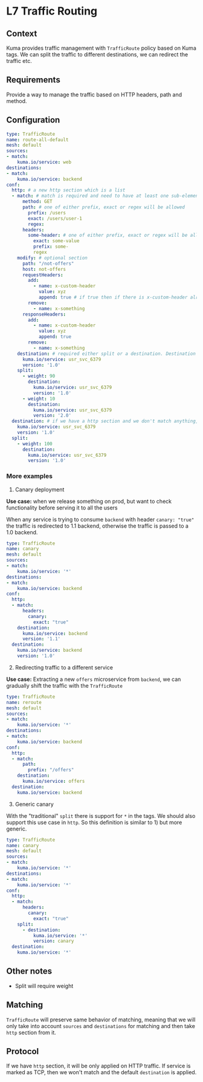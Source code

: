 # L7 Traffic Routing

## Context

Kuma provides traffic management with `TrafficRoute` policy based on Kuma tags.
We can split the traffic to different destinations, we can redirect the traffic etc.

## Requirements

Provide a way to manage the traffic based on HTTP headers, path and method.

## Configuration

```yaml
type: TrafficRoute
name: route-all-default
mesh: default
sources:
- match:
    kuma.io/service: web
destinations:
- match:
    kuma.io/service: backend
conf:
  http: # a new http section which is a list
  - match: # match is required and need to have at least one sub-element
      method: GET
      path: # one of either prefix, exact or regex will be allowed
        prefix: /users
        exact: /users/user-1
        regex: 
      headers:
        some-header: # one of either prefix, exact or regex will be allowed
          exact: some-value
          prefix: some-
          regex
    modify: # optional section
      path: "/not-offers"
      host: not-offers
      requestHeaders:
        add:
          - name: x-custom-header
            value: xyz
            append: true # if true then if there is x-custom-header already, it will append xyz 
        remove:
          - name: x-something
      responseHeaders:
        add:
          - name: x-custom-header
            value: xyz
            append: true
        remove:
          - name: x-something
    destination: # required either split or a destination. Destination is a syntax sugar over split to one destination with weight 100 
      kuma.io/service: usr_svc_6379
      version: '1.0'
    split:
      - weight: 90
        destination:
          kuma.io/service: usr_svc_6379
          version: '1.0'
      - weight: 10
        destination:
          kuma.io/service: usr_svc_6379
          version: '2.0'
  destination: # if we have a http section and we don't match anything, then this rule is applied. It's again destination or split
    kuma.io/service: usr_svc_6379
    version: '1.0'
  split:
    - weight: 100
      destination:
        kuma.io/service: usr_svc_6379
        version: '1.0'
```

### More examples

1) Canary deployment

**Use case:** when we release something on prod, but want to check functionality before serving it to all the users

When any service is trying to consume `backend` with header `canary: "true"` the traffic is redirected to 1.1 backend, otherwise the traffic is passed to a 1.0 backend.

```yaml
type: TrafficRoute
name: canary
mesh: default
sources:
- match:
    kuma.io/service: '*'
destinations:
- match:
    kuma.io/service: backend
conf:
  http:
  - match:
      headers:
        canary:
          exact: "true"
    destination:
      kuma.io/service: backend
      version: '1.1'
  destination:
    kuma.io/service: backend
    version: '1.0'
```

2) Redirecting traffic to a different service

**Use case:** Extracting a new `offers` microservice from `backend`, we can gradually shift the traffic with the `TrafficRoute`

```yaml
type: TrafficRoute
name: reroute
mesh: default
sources:
- match:
    kuma.io/service: '*'
destinations:
- match:
    kuma.io/service: backend
conf:
  http:
  - match:
      path:
        prefix: "/offers"
    destination:
      kuma.io/service: offers
  destination:
    kuma.io/service: backend
```

3) Generic canary

With the "traditional" `split` there is support for `*` in the tags. We should also support this use case in `http`.
So this definition is similar to 1) but more generic.

```yaml
type: TrafficRoute
name: canary
mesh: default
sources:
- match:
    kuma.io/service: '*'
destinations:
- match:
    kuma.io/service: '*'
conf:
  http:
  - match:
      headers:
        canary:
          exact: "true"
    split:
      - destination:
          kuma.io/service: '*'
          version: canary
  destination:
    kuma.io/service: '*'
```

## Other notes

* Split will require weight

## Matching

`TrafficRoute` will preserve same behavior of matching, meaning that we will only take into account `sources` and `destinations`
for matching and then take `http` section from it.

## Protocol

If we have `http` section, it will be only applied on HTTP traffic.
If service is marked as TCP, then we won't match and the default `destination` is applied.
